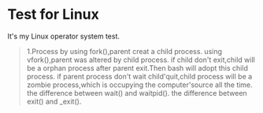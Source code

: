 # Test for Linux
It's my Linux operator system test.

>1.Process
  by using fork(),parent creat a child process.
  using vfork(),parent was altered by child process.
  if child don't exit,child will be a orphan process after parent exit.Then bash will adopt this child process.
  if parent process don't wait child'quit,child process will be a zombie process,which is occupying the computer'source all the time.
  the difference between wait() and waitpid().
  the difference between exit() and _exit().
